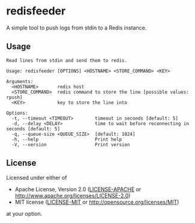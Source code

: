 # redisfeeder

A simple tool to push logs from stdin to a Redis instance.

## Usage
```
Read lines from stdin and send them to redis.

Usage: redisfeeder [OPTIONS] <HOSTNAME> <STORE_COMMAND> <KEY>

Arguments:
  <HOSTNAME>       redis host
  <STORE_COMMAND>  redis command to store the line [possible values: rpush]
  <KEY>            key to store the line into

Options:
  -t, --timeout <TIMEOUT>        timeout in seconds [default: 5]
  -d, --delay <DELAY>            time to wait before reconnecting in seconds [default: 5]
  -q, --queue-size <QUEUE_SIZE>  [default: 1024]
  -h, --help                     Print help
  -V, --version                  Print version
```

## License
Licensed under either of

- Apache License, Version 2.0 ([LICENSE-APACHE](LICENSE-APACHE) or http://www.apache.org/licenses/LICENSE-2.0)
- MIT license ([LICENSE-MIT](LICENSE-MIT) or http://opensource.org/licenses/MIT)

at your option.
